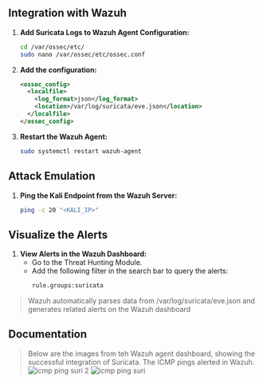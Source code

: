 ## Integration with Wazuh

1. **Add Suricata Logs to Wazuh Agent Configuration:**
    ```sh
    cd /var/ossec/etc/
    sudo nano /var/ossec/etc/ossec.conf
2. **Add the configuration:**
    ```xml
    <ossec_config>
      <localfile>
        <log_format>json</log_format>
        <location>/var/log/suricata/eve.json</location>
      </localfile>
    </ossec_config>
3. **Restart the Wazuh Agent:**
    ```sh
    sudo systemctl restart wazuh-agent

## Attack Emulation
1. **Ping the Kali Endpoint from the Wazuh Server:**
    ```sh
    ping -c 20 "<KALI_IP>"
## Visualize the Alerts
1. **View Alerts in the Wazuh Dashboard:**
   - Go to the Threat Hunting Module.
   - Add the following filter in the search bar to query the alerts:
     ```sh
     rule.groups:suricata

> Wazuh automatically parses data from /var/log/suricata/eve.json and generates related alerts on the Wazuh dashboard
## Documentation
> Below are the images from teh Wazuh agent dashboard, showing the successful integration of Suricata. The ICMP pings alerted in Wazuh.
![icmp ping suri 2](https://github.com/dnalegri/Cybersecurity-Projects/assets/164395911/a70d050f-79cf-4752-af56-3ac7de897730)
![icmp ping suri](https://github.com/dnalegri/Cybersecurity-Projects/assets/164395911/bf265090-a662-48ee-aa0e-97b4b2e6af38)
